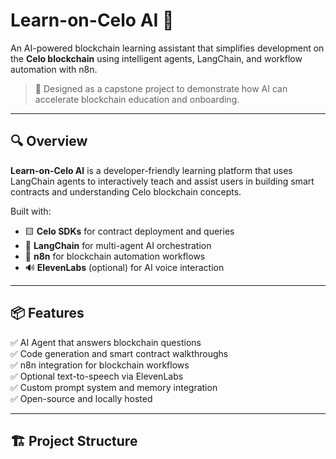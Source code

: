 # Learn-on-Celo AI 🚀

An AI-powered blockchain learning assistant that simplifies development on the **Celo blockchain** using intelligent agents, LangChain, and workflow automation with n8n.

> 🧠 Designed as a capstone project to demonstrate how AI can accelerate blockchain education and onboarding.

---

## 🔍 Overview

**Learn-on-Celo AI** is a developer-friendly learning platform that uses LangChain agents to interactively teach and assist users in building smart contracts and understanding Celo blockchain concepts.

Built with:

- 🟨 **Celo SDKs** for contract deployment and queries
- 🤖 **LangChain** for multi-agent AI orchestration
- 🔗 **n8n** for blockchain automation workflows
- 🔊 **ElevenLabs** (optional) for AI voice interaction

---

## 📦 Features

✅ AI Agent that answers blockchain questions  
✅ Code generation and smart contract walkthroughs  
✅ n8n integration for blockchain workflows  
✅ Optional text-to-speech via ElevenLabs  
✅ Custom prompt system and memory integration  
✅ Open-source and locally hosted

---

## 🏗️ Project Structure

